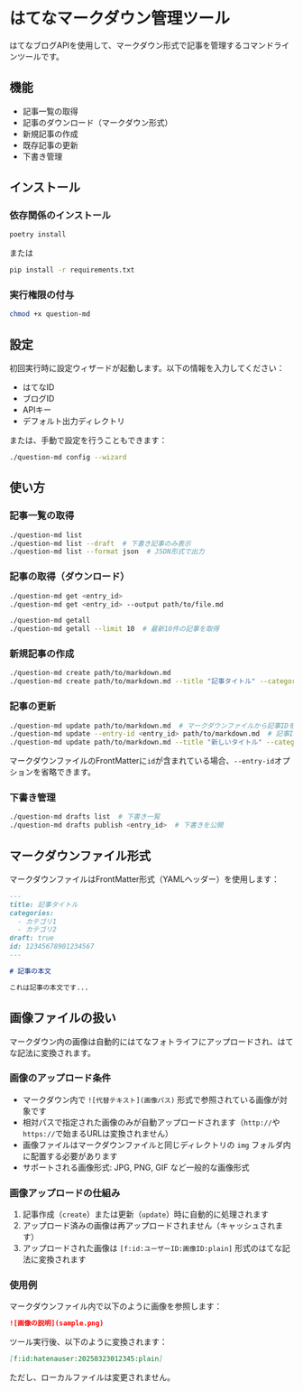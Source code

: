 # はてなマークダウン管理ツール

はてなブログAPIを使用して、マークダウン形式で記事を管理するコマンドラインツールです。

## 機能

- 記事一覧の取得
- 記事のダウンロード（マークダウン形式）
- 新規記事の作成
- 既存記事の更新
- 下書き管理

## インストール

### 依存関係のインストール

```bash
poetry install
```

または

```bash
pip install -r requirements.txt
```

### 実行権限の付与

```bash
chmod +x question-md
```

## 設定

初回実行時に設定ウィザードが起動します。以下の情報を入力してください：

- はてなID
- ブログID
- APIキー
- デフォルト出力ディレクトリ

または、手動で設定を行うこともできます：

```bash
./question-md config --wizard
```

## 使い方

### 記事一覧の取得

```bash
./question-md list
./question-md list --draft  # 下書き記事のみ表示
./question-md list --format json  # JSON形式で出力
```

### 記事の取得（ダウンロード）

```bash
./question-md get <entry_id>
./question-md get <entry_id> --output path/to/file.md
```

```bash
./question-md getall
./question-md getall --limit 10  # 最新10件の記事を取得
```


### 新規記事の作成

```bash
./question-md create path/to/markdown.md
./question-md create path/to/markdown.md --title "記事タイトル" --categories "カテゴリ1,カテゴリ2" --draft
```

### 記事の更新

```bash
./question-md update path/to/markdown.md  # マークダウンファイルから記事IDを自動取得
./question-md update --entry-id <entry_id> path/to/markdown.md  # 記事IDを明示的に指定
./question-md update path/to/markdown.md --title "新しいタイトル" --categories "カテゴリ1,カテゴリ2" --draft
```

マークダウンファイルのFrontMatterに`id`が含まれている場合、`--entry-id`オプションを省略できます。

### 下書き管理

```bash
./question-md drafts list  # 下書き一覧
./question-md drafts publish <entry_id>  # 下書きを公開
```

## マークダウンファイル形式

マークダウンファイルはFrontMatter形式（YAMLヘッダー）を使用します：

```markdown
---
title: 記事タイトル
categories:
  - カテゴリ1
  - カテゴリ2
draft: true
id: 12345678901234567
---

# 記事の本文

これは記事の本文です...
```

## 画像ファイルの扱い

マークダウン内の画像は自動的にはてなフォトライフにアップロードされ、はてな記法に変換されます。

### 画像のアップロード条件

- マークダウン内で `![代替テキスト](画像パス)` 形式で参照されている画像が対象です
- 相対パスで指定された画像のみが自動アップロードされます（`http://`や`https://`で始まるURLは変換されません）
- 画像ファイルはマークダウンファイルと同じディレクトリの `img` フォルダ内に配置する必要があります
- サポートされる画像形式: JPG, PNG, GIF など一般的な画像形式

### 画像アップロードの仕組み

1. 記事作成（`create`）または更新（`update`）時に自動的に処理されます
2. アップロード済みの画像は再アップロードされません（キャッシュされます）
3. アップロードされた画像は `[f:id:ユーザーID:画像ID:plain]` 形式のはてな記法に変換されます

### 使用例

マークダウンファイル内で以下のように画像を参照します：

```markdown
![画像の説明](sample.png)
```

ツール実行後、以下のように変換されます：

```markdown
[f:id:hatenauser:20250323012345:plain]
```

ただし、ローカルファイルは変更されません。

